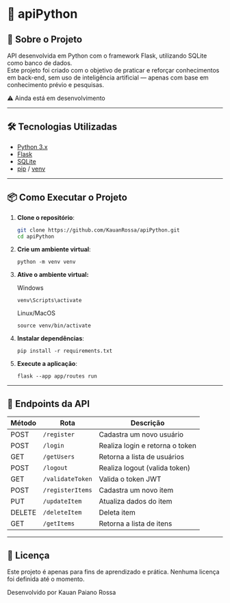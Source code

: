 # 📘 apiPython

## 🚀 Sobre o Projeto

API desenvolvida em Python com o framework Flask, utilizando SQLite como banco de dados.  
Este projeto foi criado com o objetivo de praticar e reforçar conhecimentos em back-end, sem uso de inteligência artificial — apenas com base em conhecimento prévio e pesquisas.

⚠️ Ainda está em desenvolvimento

---

## 🛠 Tecnologias Utilizadas

- [Python 3.x](https://www.python.org/)
- [Flask](https://flask.palletsprojects.com/)
- [SQLite](https://www.sqlite.org/index.html)
- [pip](https://pip.pypa.io/en/stable/) / [venv](https://docs.python.org/3/library/venv.html)

---

## 📦 Como Executar o Projeto

1. **Clone o repositório**:
   ```bash
   git clone https://github.com/KauanRossa/apiPython.git
   cd apiPython

2. **Crie um  ambiente  virtual**:
    ```
    python -m venv venv

3. **Ative o ambiente virtual:**

    Windows

    ```
    venv\Scripts\activate
    ```

    Linux/MacOS

    ```
    source venv/bin/activate
    ```

4. **Instalar dependências**:
    ```
    pip install -r requirements.txt
    ```

5. **Execute a aplicação**:
    ```
    flask --app app/routes run
    ```

---

## 📌 Endpoints da API

| Método | Rota             | Descrição                       |
| ------ | ---------------- | ------------------------------- |
| POST   | `/register`      | Cadastra um novo usuário        |
| POST   | `/login`         | Realiza login e retorna o token |
| GET    | `/getUsers`      | Retorna a lista de usuários     |
| POST   | `/logout`        | Realiza logout (valida token)   |
| GET    | `/validateToken` | Valida o token JWT              |
| POST   | `/registerItems` | Cadastra um novo item           |
| PUT    | `/updateItem`    | Atualiza dados do item          |
| DELETE | `/deleteItem`    | Deleta item                     |
| GET    | `/getItems`      | Retorna a lista de itens        |

---

## 📄 Licença
Este projeto é apenas para fins de aprendizado e prática.
Nenhuma licença foi definida até o momento.

Desenvolvido por Kauan Paiano Rossa